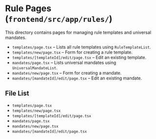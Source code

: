 # Rule Pages (`frontend/src/app/rules/`)

This directory contains pages for managing rule templates and universal mandates.

- `templates/page.tsx` – Lists all rule templates using `RuleTemplateList`.
- `templates/new/page.tsx` – Form for creating a rule template.
- `templates/[templateId]/edit/page.tsx` – Edit an existing template.
- `mandates/page.tsx` – Lists universal mandates using `UniversalMandateList`.
- `mandates/new/page.tsx` – Form for creating a mandate.
- `mandates/[mandateId]/edit/page.tsx` – Edit an existing mandate.

<!-- File List Start -->

## File List
- `templates/page.tsx`
- `templates/new/page.tsx`
- `templates/[templateId]/edit/page.tsx`
- `mandates/page.tsx`
- `mandates/new/page.tsx`
- `mandates/[mandateId]/edit/page.tsx`

<!-- File List End -->

